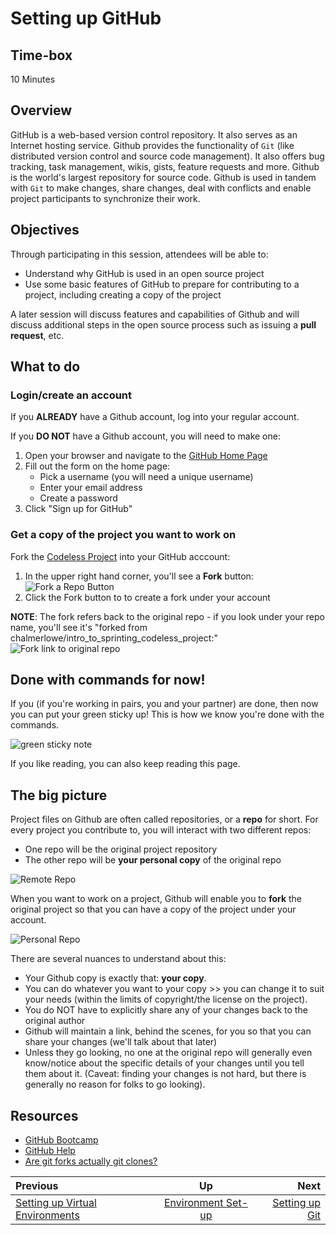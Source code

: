 # Setting up GitHub


## Time-box

10 Minutes


## Overview

GitHub is a web-based version control repository. It also serves as an Internet hosting service. Github provides the functionality of `Git` (like distributed version control and source code management). It also offers bug tracking, task management, wikis, gists, feature requests and more. Github is the world's largest repository for source code. Github is used in tandem with `Git` to make changes, share changes, deal with conflicts and enable project participants to synchronize their work.


## Objectives

Through participating in this session, attendees will be able to:

* Understand why GitHub is used in an open source project
* Use some basic features of GitHub to prepare for contributing to a project, including creating a copy of the project

A later session will discuss features and capabilities of Github and will discuss additional steps in the open source process such as issuing a **pull request**, etc.

## What to do

### Login/create an account

If you **ALREADY** have a Github account, log into your regular account.

If you **DO NOT** have a Github account, you will need to make one:

1. Open your browser and navigate to the [GitHub Home Page](https://github.com/)
2. Fill out the form on the home page:
   * Pick a username (you will need a unique username)
   * Enter your email address
   * Create a password   
3. Click "Sign up for GitHub"

### Get a copy of the project you want to work on

Fork the [Codeless Project](https://github.com/chalmerlowe/intro_to_sprinting_codeless_project/) into your GitHub acccount:

1. In the upper right hand corner, you'll see a **Fork** button:<br>
![Fork a Repo Button](images/fork-repo-icon.png)
2. Click the Fork button to to create a fork under your account

**NOTE**:  The fork refers back to the original repo - if you look under your repo name, you'll see it's "forked from chalmerlowe/intro\_to\_sprinting\_codeless\_project:"<br>
![Fork link to original repo](images/fork-repo-link.png)

## Done with commands for now!

If you (if you're working in pairs, you and your partner) are done, then now you can put your green sticky up! This is how we know you're done with the commands.

![green sticky note](images/Sticky-Note-02-Green-300px.png)

If you like reading, you can also keep reading this page.

## The big picture

Project files on Github are often called repositories, or a **repo** for short. For every project you contribute to, you will interact with two different repos:

* One repo will be the original project repository
* The other repo will be **your personal copy** of the original repo

![Remote Repo](images/github_part_1_remote.png)

When you want to work on a project, Github will enable you to **fork** the original project so that you can have a copy of the project under your account.

![Personal Repo](images/github_part_1_personal.png)

There are several nuances to understand about this: 

* Your Github copy is exactly that: **your copy**.
* You can do whatever you want to your copy >> you can change it to suit your needs (within the limits of copyright/the license on the project).
* You do NOT have to explicitly share any of your changes back to the original author
* Github will maintain a link, behind the scenes, for you so that you can share your changes (we'll talk about that later)
* Unless they go looking, no one at the original repo will generally even know/notice about the specific details of your changes until you tell them about it. (Caveat: finding your changes is not hard, but there is generally no reason for folks to go looking).


## Resources

* [GitHub Bootcamp](https://help.github.com/categories/bootcamp/)
* [GitHub Help](https://help.github.com/)
* [Are git forks actually git clones?](http://stackoverflow.com/questions/6286571/are-git-forks-actually-git-clones)

| Previous | Up | Next |
|:---------|:---:|-----:|
| [Setting up Virtual Environments](./virtual_environments.md) | [Environment Set-up](./environment_overview.md) | [Setting up Git](./git_config.md) |
